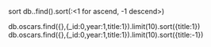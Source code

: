sort
db.<collection name>.find().sort(<field to sort on>:<1 for ascend, -1 descend>)

db.oscars.find({},{_id:0,year:1,title:1}).limit(10).sort({title:1})
db.oscars.find({},{_id:0,year:1,title:1}).limit(10).sort({title:-1})
